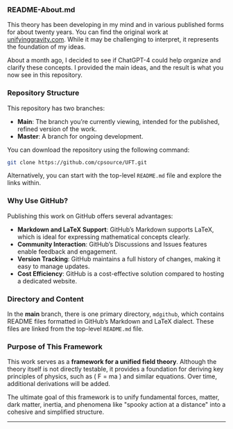 ### README-About.md

This theory has been developing in my mind and in various published forms for about twenty years. You can find the original work at [unifyinggravity.com](http://unifyinggravity.com). While it may be challenging to interpret, it represents the foundation of my ideas.

About a month ago, I decided to see if ChatGPT-4 could help organize and clarify these concepts. I provided the main ideas, and the result is what you now see in this repository.

### Repository Structure

This repository has two branches:
- **Main**: The branch you’re currently viewing, intended for the published, refined version of the work.
- **Master**: A branch for ongoing development.

You can download the repository using the following command:

```bash
git clone https://github.com/cpsource/UFT.git
```

Alternatively, you can start with the top-level `README.md` file and explore the links within.

### Why Use GitHub?

Publishing this work on GitHub offers several advantages:
- **Markdown and LaTeX Support**: GitHub’s Markdown supports LaTeX, which is ideal for expressing mathematical concepts clearly.
- **Community Interaction**: GitHub’s Discussions and Issues features enable feedback and engagement.
- **Version Tracking**: GitHub maintains a full history of changes, making it easy to manage updates.
- **Cost Efficiency**: GitHub is a cost-effective solution compared to hosting a dedicated website.

### Directory and Content

In the **main** branch, there is one primary directory, `mdgithub`, which contains README files formatted in GitHub’s Markdown and LaTeX dialect. These files are linked from the top-level `README.md` file.

### Purpose of This Framework

This work serves as a **framework for a unified field theory**. Although the theory itself is not directly testable, it provides a foundation for deriving key principles of physics, such as \( F = ma \) and similar equations. Over time, additional derivations will be added.

The ultimate goal of this framework is to unify fundamental forces, matter, dark matter, inertia, and phenomena like "spooky action at a distance" into a cohesive and simplified structure.

--- 
